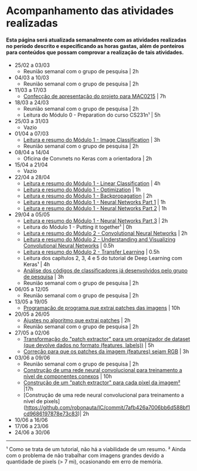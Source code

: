 # Acompanhamento das atividades realizadas
#### Esta página será atualizada semanalmente com as atividades realizadas no período descrito e especificando as horas gastas, além de ponteiros para conteúdos que possam comprovar a realização de tais atividades. 

* 25/02 a 03/03
    + Reunião semanal com o grupo de pesquisa | 2h
* 04/03 a 10/03
    + Reunião semanal com o grupo de pesquisa | 2h
* 11/03 a 17/03
    + [Confecção de apresentação do projeto para MAC0215](https://github.com/robonauta/IC/blob/master/MAC0215/%5BMAC0215%5D%20Apresenta%C3%A7%C3%A3o%20do%20projeto.pdf) | 7h 
* 18/03 a 24/03
    + Reunião semanal com o grupo de pesquisa | 2h
    + Leitura do Módulo 0 - Preparation do curso CS231n¹ | 5h 
* 25/03 a 31/03
    + Vazio
* 01/04 a 07/03
     + [Leitura e resumo do Módulo 1 - Image Classification](https://github.com/robonauta/IC/blob/master/MAC0215/M%C3%B3dulo%201%20-%20Image%20Classification.pdf) | 3h
     + Reunião semanal com o grupo de pesquisa | 2h
* 08/04 a 14/04
     + Oficina de Convnets no Keras com a orientadora | 2h
* 15/04 a 21/04
    + Vazio
* 22/04 a 28/04
    + [Leitura e resumo do Módulo 1 - Linear Classification](https://github.com/robonauta/IC/blob/master/MAC0215/M%C3%B3dulo%201%20-%20Linear%20classification.pdf) | 4h
    + [Leitura e resumo do Módulo 1 - Optimization](https://github.com/robonauta/IC/blob/master/MAC0215/M%C3%B3dulo%201%20-%20Optimization.pdf) | 1h
     + [Leitura e resumo do Módulo 1 - Backpropagation](https://github.com/robonauta/IC/blob/master/MAC0215/M%C3%B3dulo%201%20-%20Backpropagation.pdf) | 2h
    + [Leitura e resumo do Módulo 1 - Neural Networks Part 1](https://github.com/robonauta/IC/blob/master/MAC0215/M%C3%B3dulo%201%20-%20Neural%20Networks%20Part%201.pdf) | 1h
    + [Leitura e resumo do Módulo 1 - Neural Networks Part 2](https://github.com/robonauta/IC/blob/master/MAC0215/M%C3%B3dulo%201%20-%20Neural%20Networks%20Part%202.pdf) | 1h
* 29/04 a 05/05
    + [Leitura e resumo do Módulo 1 - Neural Networks Part 3](https://github.com/robonauta/IC/blob/master/MAC0215/M%C3%B3dulo%201%20-%20Neural%20Networks%20Part%203.pdf) | 2h
    + Leitura do Módulo 1 - Putting it together¹ | 0h
    + [Leitura e resumo do Módulo 2 - Convolutional Neural Networks](https://github.com/robonauta/IC/blob/master/MAC0215/M%C3%B3dulo%202%20-%20Convolutional%20Neural%20Networks%20.pdf) | 2h
    + [Leitura e resumo do Módulo 2 - Understanding and Visualizing Convolutional Neural Networks](https://github.com/robonauta/IC/blob/master/MAC0215/M%C3%B3dulo%202%20-%20Understanding%20and%20Visualizing%20Convolutional%20Neural%20Networks.pdf) | 0.5h
    + [Leitura e resumo do Módulo 2 - Transfer Learning](https://github.com/robonauta/IC/blob/master/MAC0215/M%C3%B3dulo%202%20-%20Transfer%20Learning.pdf) | 0.5h
    + Leitura dos capítulos 2, 3, 4 e 5 do tutorial de Deep Learning com Keras¹ | 4h
    + [Análise dos códigos de classificadores já desenvolvidos pelo grupo de pesquisa](https://github.com/robonauta/IC/blob/master/MAC0215/task1.pdf) | 3h
    + Reunião semanal com o grupo de pesquisa | 2h
* 06/05 a 12/05    
    + Reunião semanal com o grupo de pesquisa | 2h
* 13/05 a 19/05
    + [Programação de programa que extrai patches das imagens](https://github.com/robonauta/IC/blob/master/Patch%20extraction/extractor.py) | 10h
* 20/05 a 26/05
    + [Ajustes no algoritmo que extrai patches](https://github.com/robonauta/IC/blob/master/MAC0215/task2.pdf) | 2h    
    + Reunião semanal com o grupo de pesquisa | 2h
* 27/05 a 02/06
    + [Transformação do "patch extractor" para um organizador de dataset (que devolve dados no formato (features, labels))](https://github.com/robonauta/IC/commit/6452fec2a5630d9c428da75acdd9c44d4084449d) | 5h
    + [Correção para que os patches da imagem (features) sejam RGB](https://github.com/robonauta/IC/commit/497a2835b9463330238ad5e0dc3c4a1620e36ada) | 3h 
* 03/06 a 09/06
    + Reunião semanal com o grupo de pesquisa | 2h
    + [Construção de uma rede neural convolucional para treinamento a nível de componentes conexos](https://github.com/robonauta/IC/commit/bfdae8a0b73cdf603395634988c07b9b09978a85) | 10h
    + [Construção de um "patch extractor" para cada píxel da imagem²](https://github.com/robonauta/IC/commit/12815bdd466c4f7285dc69d22ce0d61e301a7b6f) |17h    
    + [Construção de uma rede neural convolucional para treinamento a nível de pixels] (https://github.com/robonauta/IC/commit/7afb426a7006bb6d588bf1cd9686197878e73c83)| 2h
* 10/06 a 16/06
* 17/06 a 23/06
* 24/06 a 30/06

___


¹ Como se trata de um tutorial, não há a viabilidade de um resumo. 
² Ainda com o problema de não trabalhar com imagens grandes devido a quantidade de pixels (> 7 mi), ocasionando em erro de memória. 
